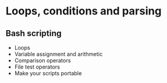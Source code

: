 # Loops, conditions and parsing 
## Bash scripting
- Loops
- Variable assignment and arithmetic
- Comparison operators
- File test operators
- Make your scripts portable

